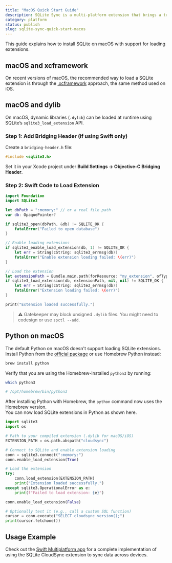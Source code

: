```yaml
---
title: "MacOS Quick Start Guide"
description: SQLite Sync is a multi-platform extension that brings a true local-first experience to your applications with minimal effort.
category: platform
status: publish
slug: sqlite-sync-quick-start-macos
---
```


This guide explains how to install SQLite on macOS with support for loading extensions.

## macOS and xcframework

On recent versions of macOS, the recommended way to load a SQLite extension is through the <a href="https://github.com/sqliteai/sqlite-extensions-guide/blob/main/platforms/ios.md" target="_blank">.xcframework</a> approach, the same method used on iOS.

## macOS and dylib

On macOS, dynamic libraries (`.dylib`) can be loaded at runtime using SQLite’s `sqlite3_load_extension` API.

### Step 1: Add Bridging Header (if using Swift only)

Create a `bridging-header.h` file:

```c
#include <sqlite3.h>
```

Set it in your Xcode project under **Build Settings → Objective-C Bridging Header**.

### Step 2: Swift Code to Load Extension

```swift
import Foundation
import SQLite3

let dbPath = ":memory:" // or a real file path
var db: OpaquePointer?

if sqlite3_open(dbPath, &db) != SQLITE_OK {
    fatalError("Failed to open database")
}

// Enable loading extensions
if sqlite3_enable_load_extension(db, 1) != SQLITE_OK {
    let err = String(cString: sqlite3_errmsg(db))
    fatalError("Enable extension loading failed: \(err)")
}

// Load the extension
let extensionPath = Bundle.main.path(forResource: "my_extension", ofType: "dylib")!
if sqlite3_load_extension(db, extensionPath, nil, nil) != SQLITE_OK {
    let err = String(cString: sqlite3_errmsg(db))
    fatalError("Extension loading failed: \(err)")
}

print("Extension loaded successfully.")
```

> ⚠️ Gatekeeper may block unsigned `.dylib` files. You might need to codesign or use `spctl --add`.

## Python on macOS

The default Python on macOS doesn't support loading SQLite extensions.
Install Python from the <a href="https://www.python.org/downloads/macos/" target="_blank">official package</a> or use Homebrew Python instead:

```bash
brew install python
```

Verify that you are using the Homebrew-installed `python3` by running:

```bash
which python3

# /opt/homebrew/bin/python3
```

After installing Python with Homebrew, the `python` command now uses the Homebrew version.  
You can now load SQLite extensions in Python as shown here.

```python
import sqlite3
import os

# Path to your compiled extension (.dylib for macOS/iOS)
EXTENSION_PATH = os.path.abspath("cloudsync")

# Connect to SQLite and enable extension loading
conn = sqlite3.connect(":memory:")
conn.enable_load_extension(True)

# Load the extension
try:
    conn.load_extension(EXTENSION_PATH)
    print("Extension loaded successfully.")
except sqlite3.OperationalError as e:
    print(f"Failed to load extension: {e}")

conn.enable_load_extension(False)

# Optionally test it (e.g., call a custom SQL function)
cursor = conn.execute("SELECT cloudsync_version();")
print(cursor.fetchone())
```

## Usage Example

Check out the <a href="https://github.com/sqliteai/sqlite-sync/tree/main/examples/swift-multiplatform-app" target="_blank">Swift Multiplatform app</a> for a complete implementation of using the SQLite CloudSync extension to sync data across devices.
